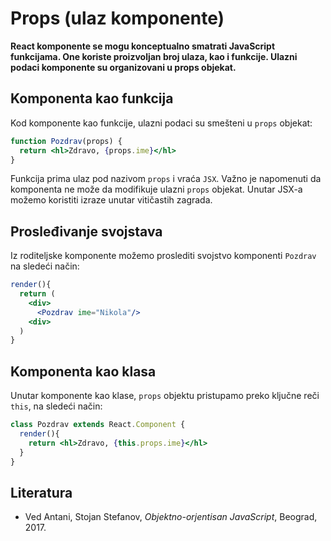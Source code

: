 # Props (ulaz komponente)

**React komponente se mogu konceptualno smatrati JavaScript funkcijama. One koriste proizvo­ljan broj ulaza, kao i funkcije. Ulazni podaci komponente su organizovani u props objekat.**

## Komponenta kao funkcija

Kod komponente kao funkcije, ulazni podaci su smešteni u `props` objekat:

```jsx
function Pozdrav(props) {
  return <hl>Zdravo, {props.ime}</hl>
}
```

Funkcija prima ulaz pod nazivom `props` i vraća `JSX`. Važno je napomenuti da komponenta ne može da modifikuje ulazni `props` objekat. Unutar JSX-a možemo koristiti izraze unutar vitičastih zagrada. 

## Prosleđivanje svojstava

Iz roditeljske komponente možemo proslediti svojstvo komponenti `Pozdrav` na sledeći način:

```jsx
render(){
  return (
    <div>
      <Pozdrav ime="Nikola"/>
    <div>
  )
}
```

## Komponenta kao klasa

Unutar komponente kao klase, `props` objektu pristupamo preko ključne reči `this`, na sledeći način:

```jsx
class Pozdrav extends React.Component {
  render(){
    return <hl>Zdravo, {this.props.ime}</hl>
  }
}
```

## Literatura

- Ved Antani, Stojan Stefanov, *Objektno-orjentisan JavaScript*, Beograd, 2017.
